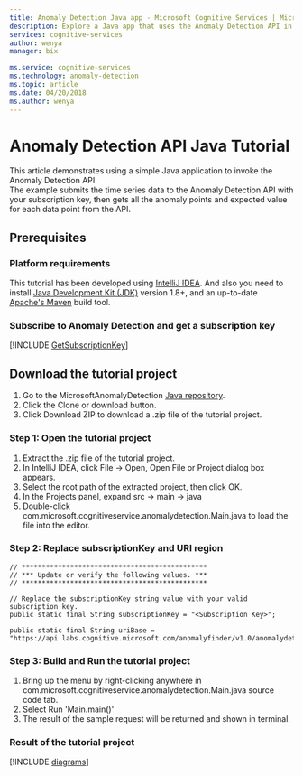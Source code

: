 ```yaml
---
title: Anomaly Detection Java app - Microsoft Cognitive Services | Microsoft Docs
description: Explore a Java app that uses the Anomaly Detection API in Microsoft Cognitive Services. Send original data points to API and get the expected value and anormaly points.
services: cognitive-services
author: wenya
manager: bix

ms.service: cognitive-services
ms.technology: anomaly-detection
ms.topic: article
ms.date: 04/20/2018
ms.author: wenya
---
```


# Anomaly Detection API Java Tutorial

This article demonstrates using a simple Java application to invoke the Anomaly Detection API.  
The example submits the time series data to the Anomaly Detection API with your subscription key, then gets all the anomaly points and expected value for each data point from the API.

## Prerequisites

### Platform requirements

This tutorial has been developed using [IntelliJ IDEA](https://www.jetbrains.com/idea). 
And also you need to install [Java Development Kit (JDK)](http://www.oracle.com/technetwork/java/javase/downloads/index.html) version 1.8+, and an up-to-date [Apache's Maven](http://maven.apache.org/) build tool.

### Subscribe to Anomaly Detection and get a subscription key 

[!INCLUDE [GetSubscriptionKey](../get-subscription-key.md)]
 

## Download the tutorial project

1. Go to the MicrosoftAnomalyDetection [Java repository](https://github.com/MicrosoftAnomalyDetection/java-sample).
2. Click the Clone or download button.
3. Click Download ZIP to download a .zip file of the tutorial project.

### <a name="Step1">Step 1: Open the tutorial project</a>

1. Extract the .zip file of the tutorial project.
2. In IntelliJ IDEA, click File -> Open, Open File or Project dialog box appears.
3. Select the root path of the extracted project, then click OK.
4. In the Projects panel, expand src -> main -> java
5. Double-click com.microsoft.cognitiveservice.anomalydetection.Main.java to load the file into the editor.

### <a name="Step2">Step 2: Replace subscriptionKey and URI region </a>

```
// **********************************************
// *** Update or verify the following values. ***
// **********************************************

// Replace the subscriptionKey string value with your valid subscription key.
public static final String subscriptionKey = "<Subscription Key>";

public static final String uriBase = "https://api.labs.cognitive.microsoft.com/anomalyfinder/v1.0/anomalydetection";

```

### <a name="Step3">Step 3: Build and Run the tutorial project</a>

1. Bring up the menu by right-clicking anywhere in com.microsoft.cognitiveservice.anomalydetection.Main.java source code tab. 
2. Select Run 'Main.main()'
3. The result of the sample request will be returned and shown in terminal.

### Result of the tutorial project

[!INCLUDE [diagrams](../diagrams.md)]
